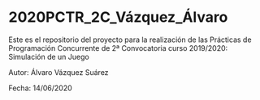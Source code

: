 # 2020PCTR_2C_Vázquez_Álvaro

Este es el repositorio del proyecto para la realización de las Prácticas de Programación Concurrente de 2ª Convocatoria curso 2019/2020: Simulación de un Juego

Autor: Álvaro Vázquez Suárez

Fecha: 14/06/2020
